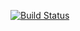 [![Build Status](https://travis-ci.org/samydafir/travis-test.svg?branch=master)](https://travis-ci.org/samydafir/travis-test)